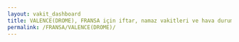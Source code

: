 ```yaml
---
layout: vakit_dashboard
title: VALENCE(DROME), FRANSA için iftar, namaz vakitleri ve hava durumu - ilçe/eyalet seç
permalink: /FRANSA/VALENCE(DROME)/
---
```


<script type="text/javascript">
  var GLOBAL_COUNTRY = 'FRANSA';
  var GLOBAL_CITY = 'VALENCE(DROME)';
  var GLOBAL_STATE = '';
  var lat = 72;
  var lon = 21;
</script>

